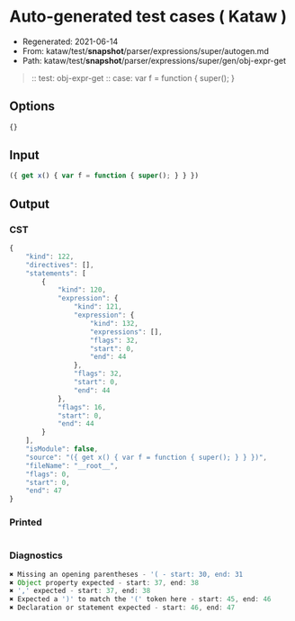 # Auto-generated test cases ( Kataw )
- Regenerated: 2021-06-14
- From: kataw/test/__snapshot__/parser/expressions/super/autogen.md
- Path: kataw/test/__snapshot__/parser/expressions/super/gen/obj-expr-get
> :: test: obj-expr-get
> :: case: var f = function { super(); }
## Options

`````js
{}
`````
## Input

`````js
({ get x() { var f = function { super(); } } })
`````
## Output

### CST

```javascript
{
    "kind": 122,
    "directives": [],
    "statements": [
        {
            "kind": 120,
            "expression": {
                "kind": 121,
                "expression": {
                    "kind": 132,
                    "expressions": [],
                    "flags": 32,
                    "start": 0,
                    "end": 44
                },
                "flags": 32,
                "start": 0,
                "end": 44
            },
            "flags": 16,
            "start": 0,
            "end": 44
        }
    ],
    "isModule": false,
    "source": "({ get x() { var f = function { super(); } } })",
    "fileName": "__root__",
    "flags": 0,
    "start": 0,
    "end": 47
}
```

### Printed

```javascript

```

### Diagnostics

```javascript
✖ Missing an opening parentheses - '( - start: 30, end: 31
✖ Object property expected - start: 37, end: 38
✖ ',' expected - start: 37, end: 38
✖ Expected a ')' to match the '(' token here - start: 45, end: 46
✖ Declaration or statement expected - start: 46, end: 47

```

